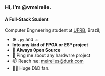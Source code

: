 
### Hi, I’m @vmeirelle. </p> 
#### A Full-Stack Student
Computer Engineering student at [UFRB](https://ufrb.edu.br), Brazil;<br>

- ⚙️ `.py` and `.c`
- **Into any kind of FPGA or ESP project**
- 🌱 **Always Open Source**
- 💬 Ping me about any hardware project
- 📫 Reach me: [meirelles@duck.com](meirelles@duck.com)
- 🧙‍♂️ Huge D&D fan.
